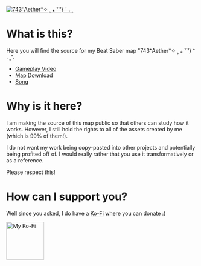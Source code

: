 [![743⁺Aether*✧ ˳ ⁎ ¹¹¹} ⁺ . ˳](https://github.com/user-attachments/assets/3664b6f7-0170-488f-8fdb-66f8afced4fb)](https://youtu.be/qZ1prxep0Wc)

# What is this?

Here you will find the source for my Beat Saber map "743⁺Aether*✧ ˳ ⁎ ¹¹¹} ⁺ . ˳".

- [Gameplay Video](https://youtu.be/qZ1prxep0Wc)
- [Map Download](https://beatsaver.com/maps/4968d)
- [Song](https://www.youtube.com/watch?v=NEUPxwkTyVs)

# Why is it here?

I am making the source of this map public so that others can study how it works. However, I still hold the rights to all of the assets created by me (which is 99% of them!).

I do not want my work being copy-pasted into other projects and potentially being profited off of. I would really rather that you use it transformatively or as a reference.

Please respect this!

# How can I support you?

Well since you asked, I do have a [Ko-Fi](https://ko-fi.com/swifter) where you can donate :)

<a href="https://ko-fi.com/swifter">
  <img src="https://getsby.com/wp-content/uploads/2022/07/ko-fi-logo-e1659026002124.png" width="100" height="100" alt="My Ko-Fi" />
</a>
